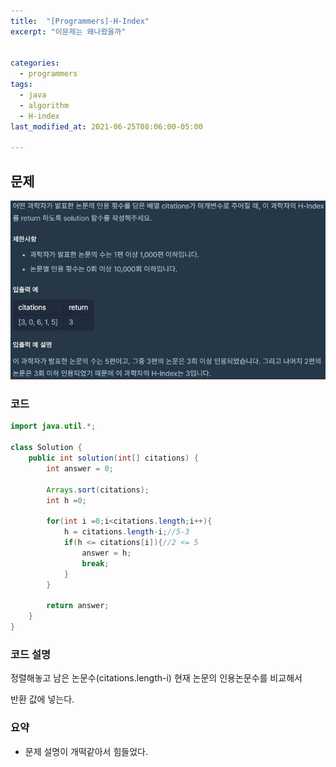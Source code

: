 ```yaml
---
title:  "[Programmers]-H-Index"
excerpt: "이문제는 왜나왔을까"


categories:
  - programmers
tags:
  - java
  - algorithm
  - H-index
last_modified_at: 2021-06-25T08:06:00-05:00

---
```


## 문제

![문제](/assets/images/H-Index.JPG)

### 코드

```java
import java.util.*;

class Solution {
    public int solution(int[] citations) {
        int answer = 0;
        
        Arrays.sort(citations);
        int h =0;
        
        for(int i =0;i<citations.length;i++){
            h = citations.length-i;//5-3
            if(h <= citations[i]){//2 <= 5
                answer = h;
                break;
            }
        }
        
        return answer;
    }
}
```

### 코드 설명

정렬해놓고 남은 논문수(citations.length-i) 현재 논문의 인용논문수를 비교해서

반환 값에 넣는다.

### 요약

- 문제 설명이 개떡같아서 힘들었다.